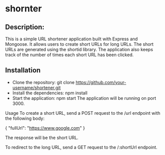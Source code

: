 # shornter
## Description:

This is a simple URL shortener application built with Express and Mongoose. It allows users to create short URLs for long URLs. The short URLs are generated using the shortid library. The application also keeps track of the number of times each short URL has been clicked.

## Installation
* Clone the repository:
  git clone https://github.com/your-username/shortener.git
* Install the dependencies:
  npm install
* Start the application:
  npm start
The application will be running on port 3000.

Usage
To create a short URL, send a POST request to the /url endpoint with the following body:

{
  "fullUrl": "https://www.google.com"
}

The response will be the short URL.

To redirect to the long URL, send a GET request to the /:shortUrl endpoint.
